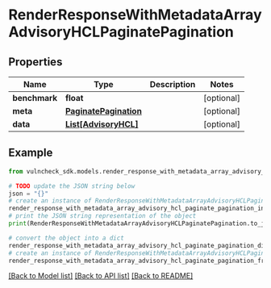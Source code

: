 # RenderResponseWithMetadataArrayAdvisoryHCLPaginatePagination


## Properties

Name | Type | Description | Notes
------------ | ------------- | ------------- | -------------
**benchmark** | **float** |  | [optional] 
**meta** | [**PaginatePagination**](PaginatePagination.md) |  | [optional] 
**data** | [**List[AdvisoryHCL]**](AdvisoryHCL.md) |  | [optional] 

## Example

```python
from vulncheck_sdk.models.render_response_with_metadata_array_advisory_hcl_paginate_pagination import RenderResponseWithMetadataArrayAdvisoryHCLPaginatePagination

# TODO update the JSON string below
json = "{}"
# create an instance of RenderResponseWithMetadataArrayAdvisoryHCLPaginatePagination from a JSON string
render_response_with_metadata_array_advisory_hcl_paginate_pagination_instance = RenderResponseWithMetadataArrayAdvisoryHCLPaginatePagination.from_json(json)
# print the JSON string representation of the object
print(RenderResponseWithMetadataArrayAdvisoryHCLPaginatePagination.to_json())

# convert the object into a dict
render_response_with_metadata_array_advisory_hcl_paginate_pagination_dict = render_response_with_metadata_array_advisory_hcl_paginate_pagination_instance.to_dict()
# create an instance of RenderResponseWithMetadataArrayAdvisoryHCLPaginatePagination from a dict
render_response_with_metadata_array_advisory_hcl_paginate_pagination_from_dict = RenderResponseWithMetadataArrayAdvisoryHCLPaginatePagination.from_dict(render_response_with_metadata_array_advisory_hcl_paginate_pagination_dict)
```
[[Back to Model list]](../README.md#documentation-for-models) [[Back to API list]](../README.md#documentation-for-api-endpoints) [[Back to README]](../README.md)



